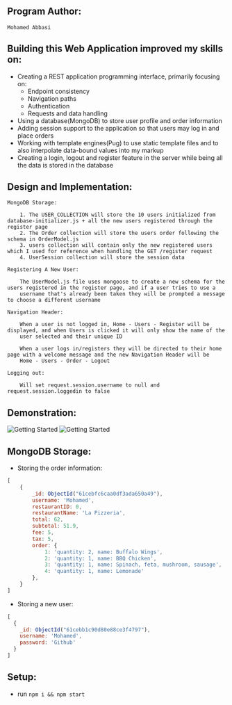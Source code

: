 ## Program Author: 

    Mohamed Abbasi
## Building this Web Application improved my skills on:

- Creating a REST application programming interface, primarily focusing on: 
    - Endpoint consistency
    - Navigation paths
    - Authentication
    - Requests and data handling
- Using a database(MongoDB) to store user profile and order information
- Adding session support to the application so that users may log in and place orders
- Working with template engines(Pug) to use static template files and to also interpolate data-bound values into my markup
- Creating a login, logout and register feature in the server while being all the data is stored in the database

## Design and Implementation:

    MongoDB Storage:

        1. The USER_COLLECTION will store the 10 users initialized from database-initializer.js + all the new users registered through the register page
        2. The Order collection will store the users order following the schema in OrderModel.js
        3. users collection will contain only the new registered users which I used for reference when handling the GET /register request
        4. UserSession collection will store the session data

    Registering A New User:

        The UserModel.js file uses mongoose to create a new schema for the users registered in the register page, and if a user tries to use a 
        username that's already been taken they will be prompted a message to choose a different username

    Navigation Header:

        When a user is not logged in, Home - Users - Register will be displayed, and when Users is clicked it will only show the name of the 
        user selected and their unique ID
        
        When a user logs in/registers they will be directed to their home page with a welcome message and the new Navigation Header will be 
        Home - Users - Order - Logout

    Logging out:
        
        Will set request.session.username to null and request.session.loggedin to false

## Demonstration:

![Getting Started](./public/demo.png)
![Getting Started](./public/demo2.png)

## MongoDB Storage:
- Storing the order information:
```js
[
    {
        _id: ObjectId("61cebfc6caa0df3ada650a49"),
        username: 'Mohamed',
        restaurantID: 0,
        restaurantName: 'La Pizzeria',
        total: 62,
        subtotal: 51.9,
        fee: 5,
        tax: 5,
        order: {
            1: 'quantity: 2, name: Buffalo Wings',
            2: 'quantity: 1, name: BBQ Chicken',
            3: 'quantity: 1, name: Spinach, feta, mushroom, sausage',
            4: 'quantity: 1, name: Lemonade'
        },
    }
]
```
- Storing a new user:
```js
[
  {
    _id: ObjectId("61cebb1c90d80e88ce3f4797"),
    username: 'Mohamed',
    password: 'Github'
  }
]
```
## Setup:
- run ```npm i && npm start```
